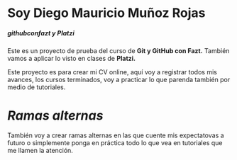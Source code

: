 # **Soy Diego Mauricio Muñoz Rojas**

#####  githubconfazt y Platzi
Este es un proyecto de prueba del curso de **Git y GitHub con Fazt.**
También vamos a aplicar lo visto en clases de **Platzi.**

Este proyecto es para crear mi CV online, aquí voy a registrar todos mis avances, los cursos terminados, voy a practicar lo que parenda también por medio de tutoriales.

# *Ramas alternas*

También voy a crear ramas alternas en las que cuente mis expectatovas a futuro o simplemente ponga en práctica todo lo que vea en tutoriales que me llamen la atención.
